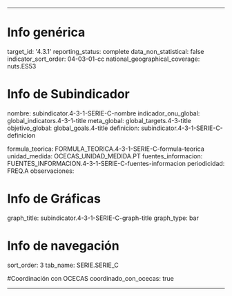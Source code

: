 ---

# Info genérica
target_id: '4.3.1'
reporting_status: complete
data_non_statistical: false
indicator_sort_order: 04-03-01-cc
national_geographical_coverage: nuts.ES53

# Info de Subindicador
nombre: subindicator.4-3-1-SERIE-C-nombre
indicador_onu_global: global_indicators.4-3-1-title
meta_global: global_targets.4-3-title
objetivo_global: global_goals.4-title
definicion: subindicator.4-3-1-SERIE-C-definicion

formula_teorica: FORMULA_TEORICA.4-3-1-SERIE-C-formula-teorica
unidad_medida: OCECAS_UNIDAD_MEDIDA.PT
fuentes_informacion: FUENTES_INFORMACION.4-3-1-SERIE-C-fuentes-informacion
periodicidad: FREQ.A
observaciones:

# Info de Gráficas
graph_title: subindicator.4-3-1-SERIE-C-graph-title
graph_type: bar

# Info de navegación
sort_order: 3
tab_name: SERIE.SERIE_C

#Coordinación con OCECAS
coordinado_con_ocecas: true

---